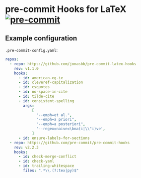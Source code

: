# pre-commit Hooks for LaTeX [![pre-commit](https://img.shields.io/badge/pre--commit-enabled-brightgreen?logo=pre-commit&logoColor=white)](https://github.com/pre-commit/pre-commit)

## Example configuration

`.pre-commit-config.yaml`:

```yaml
repos:
  - repo: https://github.com/jonasbb/pre-commit-latex-hooks
    rev: v1.1.0
    hooks:
      - id: american-eg-ie
      - id: cleveref-capitalization
      - id: csquotes
      - id: no-space-in-cite
      - id: tilde-cite
      - id: consistent-spelling
        args:
            [
              "--emph=et al.",
              "--emph=a priori",
              "--emph=a posteriori",
              '--regex=naive=\bna(i|\\"i)ve',
            ]
      - id: ensure-labels-for-sections
  - repo: https://github.com/pre-commit/pre-commit-hooks
    rev: v2.2.3
    hooks:
      - id: check-merge-conflict
      - id: check-yaml
      - id: trailing-whitespace
        files: ".*\\.(?:tex|py)$"
```
